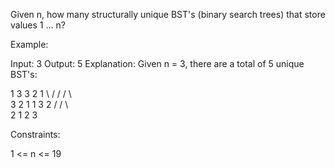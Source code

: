 Given n, how many structurally unique BST's (binary search trees) that store values 1 ... n?

Example:

Input: 3
Output: 5
Explanation:
Given n = 3, there are a total of 5 unique BST's:

1 3 3 2 1
\ / / / \ \
 3 2 1 1 3 2
/ / \ \
 2 1 2 3

Constraints:

1 <= n <= 19
